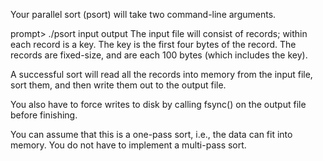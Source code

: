Your parallel sort (psort) will take two command-line arguments.

prompt> ./psort input output
The input file will consist of records; within each record is a key. The key is the first four bytes of the record. The records are fixed-size, and are each 100 bytes (which includes the key).

A successful sort will read all the records into memory from the input file, sort them, and then write them out to the output file.

You also have to force writes to disk by calling fsync() on the output file before finishing.

You can assume that this is a one-pass sort, i.e., the data can fit into memory. You do not have to implement a multi-pass sort.

